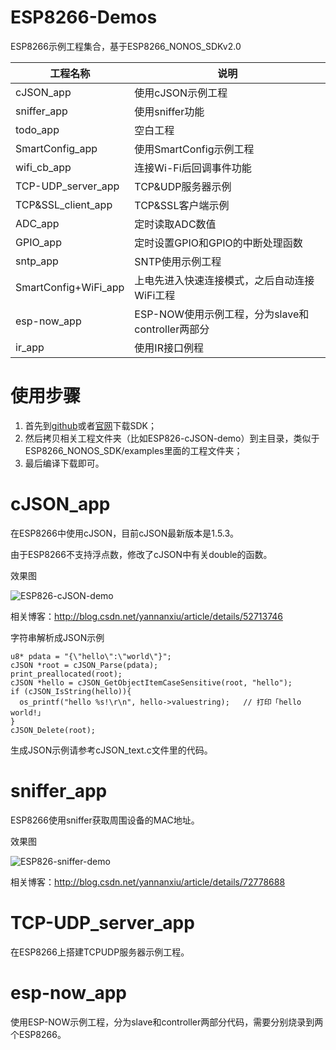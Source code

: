 # ESP8266-Demos

ESP8266示例工程集合，基于ESP8266_NONOS_SDKv2.0

| 工程名称 | 说明 |
|---|---|
| cJSON_app | 使用cJSON示例工程 |
| sniffer_app | 使用sniffer功能 |
| todo_app | 空白工程 |
| SmartConfig_app | 使用SmartConfig示例工程 |
| wifi_cb_app | 连接Wi-Fi后回调事件功能 |
| TCP-UDP_server_app | TCP&UDP服务器示例 |
| TCP&SSL_client_app | TCP&SSL客户端示例 |
| ADC_app| 定时读取ADC数值 |
| GPIO_app| 定时设置GPIO和GPIO的中断处理函数 |
| sntp_app | SNTP使用示例工程 |
| SmartConfig+WiFi_app | 上电先进入快速连接模式，之后自动连接WiFi工程 |
| esp-now_app | ESP-NOW使用示例工程，分为slave和controller两部分 |
| ir_app | 使用IR接口例程 |


# 使用步骤

1. 首先到[github](https://github.com/espressif/ESP8266_NONOS_SDK)或者[官网](http://espressif.com/zh-hans/products/hardware/esp8266ex/resources)下载SDK；
2. 然后拷贝相关工程文件夹（比如ESP826-cJSON-demo）到主目录，类似于ESP8266_NONOS_SDK/examples里面的工程文件夹；
3. 最后编译下载即可。


# cJSON_app

在ESP8266中使用cJSON，目前cJSON最新版本是1.5.3。

由于ESP8266不支持浮点数，修改了cJSON中有关double的函数。

效果图

![ESP826-cJSON-demo](https://github.com/AngelLiang/ESP8266-Demos/blob/master/img/cJSON.jpg)

相关博客：http://blog.csdn.net/yannanxiu/article/details/52713746

字符串解析成JSON示例

```
u8* pdata = "{\"hello\":\"world\"}";
cJSON *root = cJSON_Parse(pdata);
print_preallocated(root);
cJSON *hello = cJSON_GetObjectItemCaseSensitive(root, "hello");
if (cJSON_IsString(hello)){
  os_printf("hello %s!\r\n", hello->valuestring);   // 打印「hello world!」
}
cJSON_Delete(root);
```

生成JSON示例请参考cJSON_text.c文件里的代码。

# sniffer_app

ESP8266使用sniffer获取周围设备的MAC地址。

效果图

![ESP826-sniffer-demo](https://github.com/AngelLiang/ESP8266-Demos/blob/master/img/sniffer.jpg)

相关博客：http://blog.csdn.net/yannanxiu/article/details/72778688

# TCP-UDP_server_app

在ESP8266上搭建TCPUDP服务器示例工程。

# esp-now_app

使用ESP-NOW示例工程，分为slave和controller两部分代码，需要分别烧录到两个ESP8266。

